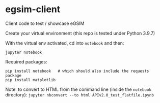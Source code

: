 # egsim-client
Client code to test / showcase eGSIM

Create your virtual environment (this repo is tested under Python 3.9.7)

With the virtual env activated, cd into `notebook` and then:

``` 
jupyter notebook
```

Required packages:
```
pip install notebook   # which should also include the requests package
pip install matplotlib
```

Note: to convert to HTML from the command line (inside the `notebook` directory):
`jupyter nbconvert --to html APIv2.0_test_flatfile.ipynb`
